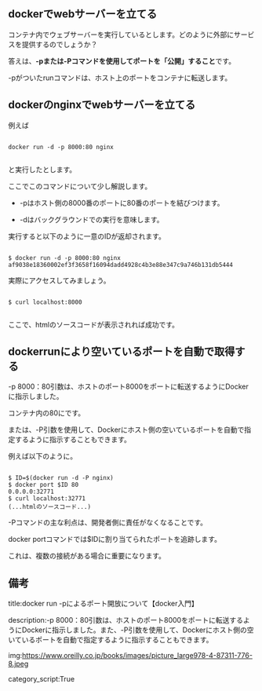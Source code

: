 


## dockerでwebサーバーを立てる

コンテナ内でウェブサーバーを実行しているとします。どのように外部にサービスを提供するのでしょうか？

答えは、**-pまたは-Pコマンドを使用してポートを「公開」すること**です。

-pがついたrunコマンドは、ホスト上のポートをコンテナに転送します。


## dockerのnginxでwebサーバーを立てる

例えば

<pre><code>
docker run -d -p 8000:80 nginx

</code></pre>

と実行したとします。

ここでこのコマンドについて少し解説します。

- -pはホスト側の8000番のポートに80番のポートを結びつけます。

- -dはバックグラウンドでの実行を意味します。

実行すると以下のように一意のIDが返却されます。

<pre><code>
$ docker run -d -p 8000:80 nginx
af9038e18360002ef3f3658f16094dadd4928c4b3e88e347c9a746b131db5444
</code></pre>

実際にアクセスしてみましょう。

<pre><code>
$ curl localhost:8000

</code></pre>

ここで、htmlのソースコードが表示されれば成功です。




## dockerrunにより空いているポートを自動で取得する

-p 8000：80引数は、ホストのポート8000​​をポートに転送するようにDockerに指示しました。

コンテナ内の80にです。

または、-P引数を使用して、Dockerにホスト側の空いているポートを自動で指定するように指示することもできます。

例えば以下のように。

<pre><code>
$ ID=$(docker run -d -P nginx)
$ docker port $ID 80
0.0.0.0:32771
$ curl localhost:32771
(...htmlのソースコード...)
</code></pre>

-Pコマンドの主な利点は、開発者側に責任がなくなることです。

docker portコマンドでは$IDに割り当てられたポートを追跡します。

これは、複数の接続がある場合に重要になります。




## 備考

title:docker run -pによるポート開放について【docker入門】

description:-p 8000：80引数は、ホストのポート8000​​をポートに転送するようにDockerに指示しました。また、-P引数を使用して、Dockerにホスト側の空いているポートを自動で指定するように指示することもできます。

img:https://www.oreilly.co.jp/books/images/picture_large978-4-87311-776-8.jpeg

category_script:True


